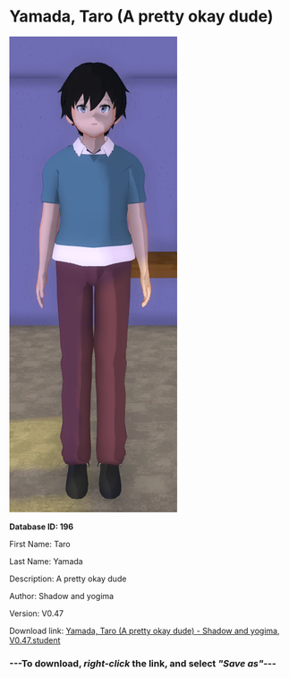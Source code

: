 # Yamada, Taro (A pretty okay dude)

<img src="https://raw.githubusercontent.com/Arbiter1223/Daigaku-Gurashi-Custom-Students/master/Students/Files/Yamada%2C%20Taro%20(A%20pretty%20okay%20dude).png" title="Yamada, Taro (A pretty okay dude) - Shadow and yogima, V0.47">

**Database ID: 196**

First Name: Taro

Last Name: Yamada

Description: A pretty okay dude

Author: Shadow and yogima

Version: V0.47

Download link: <a href="https://raw.githubusercontent.com/Arbiter1223/Daigaku-Gurashi-Custom-Students/master/Students/Files/Yamada%2C%20Taro%20(A%20pretty%20okay%20dude)%20-%20Shadow%20and%20yogima%2C%20V0.47.student">Yamada, Taro (A pretty okay dude) - Shadow and yogima, V0.47.student</a>

### ---**To download, _right-click_ the link, and select _"Save as"_**---
